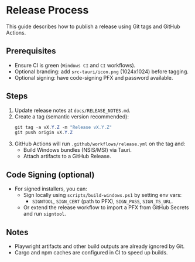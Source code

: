 # Release Process

This guide describes how to publish a release using Git tags and GitHub Actions.

## Prerequisites
- Ensure CI is green (`Windows CI` and `CI` workflows).
- Optional branding: add `src-tauri/icon.png` (1024x1024) before tagging.
- Optional signing: have code-signing PFX and password available.

## Steps
1. Update release notes at `docs/RELEASE_NOTES.md`.
2. Create a tag (semantic version recommended):
   ```powershell
   git tag -a vX.Y.Z -m "Release vX.Y.Z"
   git push origin vX.Y.Z
   ```
3. GitHub Actions will run `.github/workflows/release.yml` on the tag and:
   - Build Windows bundles (NSIS/MSI) via Tauri.
   - Attach artifacts to a GitHub Release.

## Code Signing (optional)
- For signed installers, you can:
  - Sign locally using `scripts/build-windows.ps1` by setting env vars:
    - `SIGNTOOL`, `SIGN_CERT` (path to PFX), `SIGN_PASS`, `SIGN_TS_URL`.
  - Or extend the release workflow to import a PFX from GitHub Secrets and run `signtool`.

## Notes
- Playwright artifacts and other build outputs are already ignored by Git.
- Cargo and npm caches are configured in CI to speed up builds.
